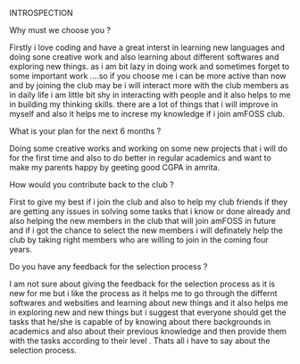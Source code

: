 INTROSPECTION

Why must we choose you ?

Firstly i love coding and have a great interst in learning new languages and doing sone creative work and also learning about different softwares and exploring new things. as i am bit lazy in doing work and sometimes forget to some important work ....so if you choose me i can be more active than now and by joining the club may be i will interact more with the club members as in daily life i am little bit shy in interacting with people and it also helps to me in building my thinking skills. there are a lot of things that i will improve in myself and also it helps me to increse my knowledge if i join amFOSS club.



What is your plan for the next 6 months ?

Doing some creative works and working on some new projects that i will do for the first time and also to do better in regular academics and want to make my parents happy by geeting good CGPA in amrita.



How would you contribute back to the club ?

First to give my best if i join the club and also to help my club friends if they are getting any issues in solving some tasks that i know or done already and also helping the new members in the club that will join amFOSS in future and if i got the chance to select the new members i will definately help the club by taking right members who are willing to join in the coming four years.



Do you have any feedback for the selection process ?

I am not sure about giving the feedback for the selection process as it is new for me but i like the process as it helps me to go through the differnt softwares and websities and learning about new things and it also helps me in exploring new and new things but i suggest that everyone should get the tasks that he/she is capable of by knowing about there backgrounds in academics and also about their previous knowledge and then provide them with the tasks according to their level . Thats all i have to say about the selection process.
